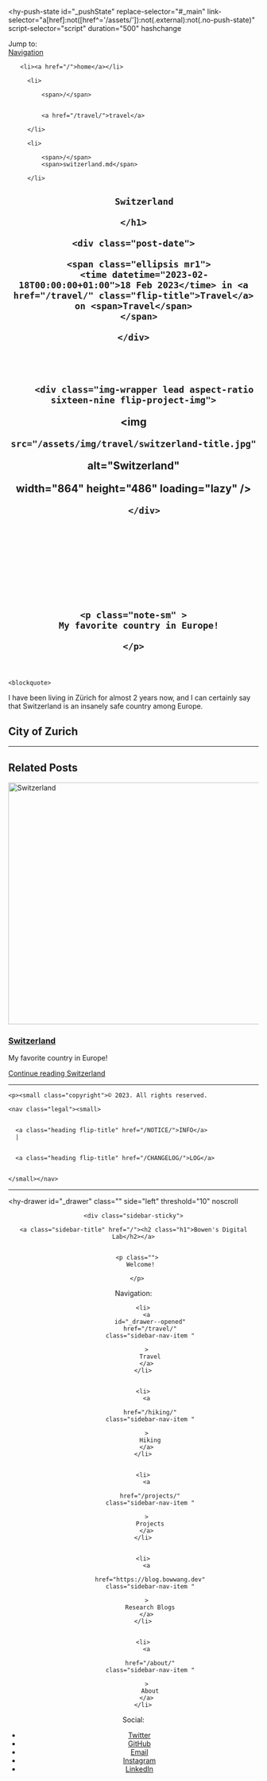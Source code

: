 <!DOCTYPE html>
<html lang="en">







<head>
  




  <meta name="robots" content="noindex">



  
    
<!-- Begin Jekyll SEO tag v2.8.0 -->
<title>Switzerland | Bowen’s Digital Lab</title>
<meta name="generator" content="Jekyll v3.9.3" />
<meta property="og:title" content="Switzerland" />
<meta name="author" content="Bowen Wang" />
<meta property="og:locale" content="en" />
<meta name="description" content="My favorite country in Europe!" />
<meta property="og:description" content="My favorite country in Europe!" />
<link rel="canonical" href="https://bowwang.dev/travel/switzerland.md" />
<meta property="og:url" content="https://bowwang.dev/travel/switzerland.md" />
<meta property="og:site_name" content="Bowen’s Digital Lab" />
<meta property="og:image" content="https://bowwang.dev/assets/img/travel/switzerland-title.jpg" />
<meta property="og:type" content="article" />
<meta property="article:published_time" content="2023-02-18T00:00:00+01:00" />
<meta name="twitter:card" content="summary_large_image" />
<meta property="twitter:image" content="https://bowwang.dev/assets/img/travel/switzerland-title.jpg" />
<meta property="twitter:title" content="Switzerland" />
<script type="application/ld+json">
{"@context":"https://schema.org","@type":"BlogPosting","author":{"@type":"Person","name":"Bowen Wang"},"dateModified":"2023-02-18T00:00:00+01:00","datePublished":"2023-02-18T00:00:00+01:00","description":"My favorite country in Europe!","headline":"Switzerland","image":"https://bowwang.dev/assets/img/travel/switzerland-title.jpg","mainEntityOfPage":{"@type":"WebPage","@id":"https://bowwang.dev/travel/switzerland.md"},"url":"https://bowwang.dev/travel/switzerland.md"}</script>
<!-- End Jekyll SEO tag -->


  

  



  <meta name="theme-color" content="rgb(25,55,71)">


<meta charset="utf-8">
<meta name="viewport" content="width=device-width, initial-scale=1, maximum-scale=1, user-scalable=no">
<meta http-equiv="x-ua-compatible" content="ie=edge">

<meta name="mobile-web-app-capable" content="yes">

<meta name="apple-mobile-web-app-capable" content="yes">
<meta name="apple-mobile-web-app-title" content="Bowen's Digital Lab">
<meta name="apple-mobile-web-app-status-bar-style" content="default">

<meta name="application-name" content="Bowen's Digital Lab">

<meta name="generator" content="Hydejack v9.1.6" />


<link rel="alternate" href="https://bowwang.dev/travel/switzerland.md" hreflang="en">

<link type="application/atom+xml" rel="alternate" href="https://bowwang.dev/feed.xml" title="Bowen&apos;s Digital Lab" />


<link rel="shortcut icon"    href="/assets/icons/favicon.ico">
<link rel="apple-touch-icon" href="/assets/icons/icon-192x192.png">

<link rel="manifest" href="/assets/site.webmanifest">

<link rel="dns-prefetch" href="https://fonts.googleapis.com"><link rel="dns-prefetch" href="https://fonts.gstatic.com">



<link rel="preload" href="/assets/img/swipe.svg" as="image" id="_hrefSwipeSVG">

<link rel="dns-prefetch" href="/assets/js/search-worker-9.1.6.js" as="worker" id="_hrefSearch">





<script>!function(r,c){"use strict";function a(e,t,n,o){e.addEventListener?e.addEventListener(t,n,o):e.attachEvent?e.attachEvent("on"+t,n):e["on"+t]=n}r.loadJS=function(e,t){var n=c.createElement("script"),e=(n.src=e,t&&a(n,"load",t,{once:!0}),c.scripts[0]);return e.parentNode.insertBefore(n,e),n},r._loaded=!1,r.loadJSDeferred=function(e,t){var n=c.createElement("script");function o(){r._loaded=!0,t&&a(n,"load",t,{once:!0});var e=c.scripts[0];e.parentNode.insertBefore(n,e)}return n.src=e,r._loaded?o():a(r,"load",o,{once:!0}),n},r.setRel=r.setRelStylesheet=function(e){a(c.getElementById(e),"load",function(){this.rel="stylesheet"},{once:!0})}}(window,document);
!function(a){"use strict";var b=function(b,c,d){function e(a){return h.body?a():void setTimeout(function(){e(a)})}function f(){i.addEventListener&&i.removeEventListener("load",f),i.media=d||"all"}var g,h=a.document,i=h.createElement("link");if(c)g=c;else{var j=(h.body||h.getElementsByTagName("head")[0]).childNodes;g=j[j.length-1]}var k=h.styleSheets;i.rel="stylesheet",i.href=b,i.media="only x",e(function(){g.parentNode.insertBefore(i,c?g:g.nextSibling)});var l=function(a){for(var b=i.href,c=k.length;c--;)if(k[c].href===b)return a();setTimeout(function(){l(a)})};return i.addEventListener&&i.addEventListener("load",f),i.onloadcssdefined=l,l(f),i};"undefined"!=typeof exports?exports.loadCSS=b:a.loadCSS=b}("undefined"!=typeof global?global:this);
!function(a){if(a.loadCSS){var b=loadCSS.relpreload={};if(b.support=function(){try{return a.document.createElement("link").relList.supports("preload")}catch(b){return!1}},b.poly=function(){for(var b=a.document.getElementsByTagName("link"),c=0;c<b.length;c++){var d=b[c];"preload"===d.rel&&"style"===d.getAttribute("as")&&(a.loadCSS(d.href,d,d.getAttribute("media")),d.rel=null)}},!b.support()){b.poly();var c=a.setInterval(b.poly,300);a.addEventListener&&a.addEventListener("load",function(){b.poly(),a.clearInterval(c)}),a.attachEvent&&a.attachEvent("onload",function(){a.clearInterval(c)})}}}(this);
!function(w) {
  w._baseURL = '/';
  w._publicPath = '/assets/js/';
  w._noPushState = false;
  w._noDrawer = false;
  w._noNavbar = false;
  w._noToc = false;
  w._noSearch = false;
  w._advertise = false;
  w._search = {
    DATA_URL: '/assets/sitedata.json?no-cache',
    STORAGE_KEY: 'mini-search/',
    INDEX_KEY: 'index--2023-02-19T21:38:05+01:00',
  };
  w._clapButton = true;
}(window);</script>


<script async src="/assets/bower_components/MathJax/es5/tex-mml-chtml.js" id="_MathJax"></script>


<!--[if gt IE 8]><!---->

  




<link rel="stylesheet" href="/assets/css/hydejack-9.1.6.css" id="_stylePreload">
<link rel="stylesheet" href="/assets/icomoon/style.css" id="_iconsPreload">
<link rel="stylesheet" href="https://fonts.googleapis.com/css?family=Roboto+Slab:700%7CNoto+Sans:400,400i,700,700i&display=swap" id="_fontsPreload">



  <style id="_pageStyle">

html{--accent-color: rgb(79,177,186);--accent-color-faded: rgba(79,177,186,0.5);--accent-color-highlight: rgba(79,177,186,0.1);--accent-color-darkened: #409ba3;--theme-color: rgb(25,55,71);--dark-mode-body-bg: #2a2d2f;--dark-mode-border-color: #363a3d}

</style>


<!--<![endif]-->





</head>

<body class="no-break-layout">
  
<script>
  window._sunrise = 6;
  window._sunset =  18;
  !function(e,s){var d="light-mode",o="dark-mode",a=(new Date).getHours();"matchMedia"in e&&e.matchMedia("(prefers-color-scheme)")||(e=(a=a<=e._sunrise||a>=e._sunset?o:d)==o?d:o,s.body.classList.add(a),s.body.classList.remove(e))}(window,document);

</script>



<hy-push-state
  id="_pushState"
  replace-selector="#_main"
  link-selector="a[href]:not([href^='/assets/']):not(.external):not(.no-push-state)"
  script-selector="script"
  duration="500"
  hashchange
>
  
  
  <div id="_navbar" class="navbar fixed-top">
  <div class="content">
    <span class="sr-only">Jump to:</span>
    <div class="nav-btn-bar">
      <a id="_menu" class="nav-btn no-hover" href="#_drawer--opened">
        <span class="sr-only">Navigation</span>
        <span class="icon-menu"></span>
      </a>
      <div class="nav-span"></div>
    </div>
  </div>
</div>
<hr class="sr-only" hidden />

  <main
  id="_main"
  class="content layout-post"
  role="main"
>
  <nav id="breadcrumbs" class="screen-only"><ul>
  
  
    <li><a href="/">home</a></li>
    
      <li>
        
          <span>/</span>
          
          
          <a href="/travel/">travel</a>
        
      </li>
    
      <li>
        
          <span>/</span>
          <span>switzerland.md</span>
        
      </li>
    
  
</ul></nav>
  










<article id="post-travel-switzerland" class="page post mb6" role="article">
  <header>
    <h1 class="post-title flip-project-title">
      
        Switzerland
      
    </h1>

    <div class="post-date">
      
      <span class="ellipsis mr1">
        <time datetime="2023-02-18T00:00:00+01:00">18 Feb 2023</time> in <a href="/travel/" class="flip-title">Travel</a> on <span>Travel</span>
      </span>
      
    </div>

    
    
      
        <div class="img-wrapper lead aspect-ratio sixteen-nine flip-project-img">
          


<img
  
    src="/assets/img/travel/switzerland-title.jpg"
  
  alt="Switzerland"
  
  
  width="864"
  height="486"
  loading="lazy"
/>

        </div>
      
      
    

    



  
    <p class="note-sm" >
      My favorite country in Europe!

    </p>
  


  </header>

  
    <blockquote>
  <p>I have been living in Zürich for almost 2 years now, and I can certainly say that Switzerland is an insanely safe country among Europe.</p>
</blockquote>

<h2 id="city-of-zurich">City of Zurich</h2>

  
</article>



  <hr class="dingbat related mb6" />






  
    


  

  
    


  <aside class="other-projects related mb0" role="complementary">  <h2>Related Posts</h2>  <div class="columns">          <div class="column column-1-2">                  <article class="project-card">  <a href="/travel/switzerland.md" class="no-hover no-print-link flip-project" tabindex="-1">    <div class="project-card-img aspect-ratio sixteen-nine flip-project-img">              <img      src="/assets/img/travel/switzerland-title.jpg"    alt="Switzerland"      width="864"  height="486"  loading="lazy"/>          </div>  </a>  <h3 class="project-card-title flip-project-title">    <a href="/travel/switzerland.md" class="flip-title">Switzerland</a>  </h3>      <p class="project-card-text fine" property="disambiguatingDescription">      My favorite country in Europe!    </p>      <a class="fill-card no-hover" href="/travel/switzerland.md" tabindex="-1"><span class="sr-only">Continue reading Switzerland</span></a></article>              </div>      </div></aside>

  

  
    

  


  
<footer class="content" role="contentinfo">
  <hr/>
  
    <p><small class="copyright">© 2023. All rights reserved.
</small></p>
  
  
    <nav class="legal"><small>
    
      
      <a class="heading flip-title" href="/NOTICE/">INFO</a>
      |
    
      
      <a class="heading flip-title" href="/CHANGELOG/">LOG</a>
      
    
    </small></nav>
  
  
  <hr class="sr-only"/>
</footer>


</main>

  <hy-drawer
  id="_drawer"
  class=""
  side="left"
  threshold="10"
  noscroll
  
>
  <header id="_sidebar" class="sidebar" role="banner">
    




<div class="sidebar-bg sidebar-overlay" style="background-color:rgb(25,55,71);background-image:url(/assets/img/background.jpeg)"></div>

    <div class="sidebar-sticky">
  <div class="sidebar-about">
    
    <a class="sidebar-title" href="/"><h2 class="h1">Bowen's Digital Lab</h2></a>
    
    
      <p class="">
        Welcome!

      </p>
    
  </div>

  <nav class="sidebar-nav heading" role="navigation">
    <span class="sr-only">Navigation:</span>
<ul>
  
    
      
      <li>
        <a
          id="_drawer--opened"
          href="/travel/"
          class="sidebar-nav-item "
          
        >
          Travel
        </a>
      </li>
    
      
      <li>
        <a
          
          href="/hiking/"
          class="sidebar-nav-item "
          
        >
          Hiking
        </a>
      </li>
    
      
      <li>
        <a
          
          href="/projects/"
          class="sidebar-nav-item "
          
        >
          Projects
        </a>
      </li>
    
      
      <li>
        <a
          
          href="https://blog.bowwang.dev"
          class="sidebar-nav-item "
          
        >
          Research Blogs
        </a>
      </li>
    
      
      <li>
        <a
          
          href="/about/"
          class="sidebar-nav-item "
          
        >
          About
        </a>
      </li>
    
  
</ul>

  </nav>

  
  <div class="sidebar-social">
    <span class="sr-only">Social:</span>
<ul>
  
    
      



  

  
  
  
  

  

  

  <li>
    <a href="https://twitter.com/Bowen_Wwwww" title="Twitter" class="no-mark-external">
      <span class="icon-twitter"></span>
      <span class="sr-only">Twitter</span>
    </a>
  </li>


    
      



  

  
  
  
  

  

  

  <li>
    <a href="https://github.com/bowwang-tech" title="GitHub" class="no-mark-external">
      <span class="icon-github"></span>
      <span class="sr-only">GitHub</span>
    </a>
  </li>


    
      



  

  
  
  
  

  

  

  <li>
    <a href="mailto:blog.bowwang@gmail.com" title="Email" class="no-mark-external">
      <span class="icon-mail"></span>
      <span class="sr-only">Email</span>
    </a>
  </li>


    
      



  

  
  
  
  

  

  

  <li>
    <a href="https://instagram.com/bowen.w.www" title="Instagram" class="no-mark-external">
      <span class="icon-instagram"></span>
      <span class="sr-only">Instagram</span>
    </a>
  </li>


    
      



  

  
  
  
  

  

  

  <li>
    <a href="https://www.linkedin.com/in/bowen-wang-5863591a7" title="LinkedIn" class="no-mark-external">
      <span class="icon-linkedin2"></span>
      <span class="sr-only">LinkedIn</span>
    </a>
  </li>


    
  
</ul>

  </div>
</div>
  </header>
</hy-drawer>
<hr class="sr-only" hidden />

</hy-push-state>


  <!--[if gt IE 10]><!---->
  <script nomodule>!function(){var t,n=document.createElement("script");!("noModule"in n)&&"onbeforeload"in n&&(t=!1,document.addEventListener("beforeload",function(e){if(e.target===n)t=!0;else if(!e.target.hasAttribute("nomodule")||!t)return;e.preventDefault()},!0),n.type="module",n.src=".",document.head.appendChild(n),n.remove())}();
</script>
  <script src="/assets/js/hydejack-9.1.6.js" type="module"></script>
  <script src="/assets/js/LEGACY-hydejack-9.1.6.js" nomodule defer></script>
  

  

  <script type="module">
    if ('serviceWorker' in navigator) {
      /**/
      navigator.serviceWorker.getRegistration()
        .then(r => r.unregister())
        .catch(() => {});
      /**/
    }
  </script>
<!--<![endif]-->
  



<div hidden>
  
  <h2 class="sr-only">Templates (for web app):</h2>

  <template id="_animation-template">
  <div class="animation-main fixed-top">
    <nav id="breadcrumbs" class="screen-only"><ul>
  
  
</ul></nav>
    <div class="content">
      <div class="page"></div>
    </div>
  </div>
</template>

  <template id="_loading-template">
  <div class="loading nav-btn fr">
    <span class="sr-only">Loading…</span>
    <span class="icon-cog"></span>
  </div>
</template>

  <template id="_error-template">
  <div class="page">
    <h1 class="page-title">Error</h1>
    
    
    <p class="lead">
      Sorry, an error occurred while loading <a class="this-link" href=""></a>.

    </p>
  </div>
</template>

  <template id="_permalink-template">
  <a href="#" class="permalink">
    <span class="sr-only">Permalink</span>
    <span class="content-hash"></span>
  </a>
</template>

  
  
    <template id="_dark-mode-template">
  <button id="_dark-mode" class="nav-btn no-hover" >
    <span class="sr-only">Dark Mode</span>
    <span class="icon-brightness-contrast"></span>
  </button>
</template>

  
  
    <template id="_search-template">
  <button id="_search" class="nav-btn no-hover">
    <label class="sr-only" for="_search-input">Search</label>
    <span class="icon-search"></span>
  </button>
  <div id="_search-box">
    <div class="nav-btn">
      <span class="icon-search"></span>
    </div>
    <input 
      id="_search-input"
      type="search"
      class="form-control form-control-lg nav-btn"
      placeholder="Build with JEKYLL_ENV=production to enable search."
    />
    <button type="reset" class="nav-btn no-hover">
      <span class="sr-only">Close</span>
      <span class="icon-cross"></span>
    </button>
  </div>
  <div id="_hits"></div>
</template>

  
</div>

</body>
</html>
